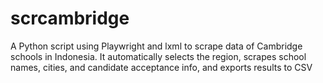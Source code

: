 # scrcambridge
A Python script using Playwright and lxml to scrape data of Cambridge schools in Indonesia. It automatically selects the region, scrapes school names, cities, and candidate acceptance info, and exports results to CSV

